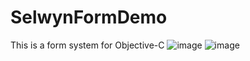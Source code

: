 # SelwynFormDemo
This is a form system for Objective-C
![image](http://a1.qpic.cn/psb?/V14ONEhc0D5t8a/wXifZOHwSucYcGL0ou5T*ugJUtIhANynMNQxii3b2GI!/b/dGsBAAAAAAAA&bo=gAJqBAAAAAADB84!&rf=viewer_4)
![image](http://a3.qpic.cn/psb?/V14ONEhc0D5t8a/6HyC5jKWXGFTktFxMs8QCVHfyNoiZe8Js6OJ2lWqEEc!/b/dGoBAAAAAAAA&bo=ygU4BGYHZAUDCd8!&rf=viewer_4)
        
        
